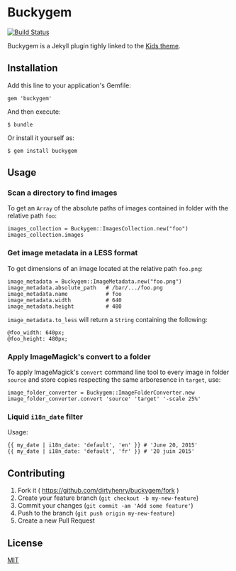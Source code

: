 # Buckygem

[![Build Status](https://travis-ci.org/dirtyhenry/buckygem.svg?branch=master)](https://travis-ci.org/dirtyhenry/buckygem)

Buckygem is a Jekyll plugin tighly linked to the [Kids theme](https://github.com/dirtyhenry/kids).

## Installation

Add this line to your application's Gemfile:

    gem 'buckygem'

And then execute:

    $ bundle

Or install it yourself as:

    $ gem install buckygem

## Usage

### Scan a directory to find images

To get an `Array` of the absolute paths of images contained in folder with the relative path `foo`:

    images_collection = Buckygem::ImagesCollection.new("foo")
    images_collection.images

### Get image metadata in a LESS format

To get dimensions of an image located at the relative path `foo.png`:

    image_metadata = Buckygem::ImageMetadata.new("foo.png")
    image_metadata.absolute_path   # /bar/.../foo.png
    image_metadata.name            # foo
    image_metadata.width           # 640
    image_metadata.height          # 480

`image_metadata.to_less` will return a `String` containing the following:

    @foo_width: 640px;
    @foo_height: 480px;

### Apply ImageMagick's convert to a folder

To apply ImageMagick's `convert` command line tool to every image in folder `source` and store
copies respecting the same arboresence in `target`, use:

    image_folder_converter = Buckygem::ImageFolderConverter.new
    image_folder_converter.convert 'source' 'target' '-scale 25%'

### Liquid `i18n_date` filter

Usage:

    {{ my_date | i18n_date: 'default', 'en' }} # 'June 20, 2015'
    {{ my_date | i18n_date: 'default', 'fr' }} # '20 juin 2015'

## Contributing

1. Fork it ( https://github.com/dirtyhenry/buckygem/fork )
2. Create your feature branch (`git checkout -b my-new-feature`)
3. Commit your changes (`git commit -am 'Add some feature'`)
4. Push to the branch (`git push origin my-new-feature`)
5. Create a new Pull Request

## License

[MIT](https://choosealicense.com/licenses/mit/)
